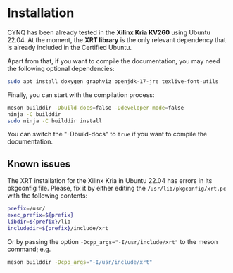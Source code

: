 # Installation

CYNQ has been already tested in the **Xilinx Kria KV260** using Ubuntu 22.04. At the moment, the **XRT library** is the only relevant dependency that is already included in the Certified Ubuntu.

Apart from that, if you want to compile the documentation, you may need the following optional dependencies:

```bash
sudo apt install doxygen graphviz openjdk-17-jre texlive-font-utils
```

Finally, you can start with the compilation process:

```bash
meson builddir -Dbuild-docs=false -Ddeveloper-mode=false
ninja -C builddir
sudo ninja -C builddir install
```

You can switch the "-Dbuild-docs" to `true` if you want to compile the documentation.

## Known issues

The XRT installation for the Xilinx Kria in Ubuntu 22.04 has errors in its pkgconfig file. Please, fix it by either editing the `/usr/lib/pkgconfig/xrt.pc` with the following contents:

```bash
prefix=/usr/
exec_prefix=${prefix}
libdir=${prefix}/lib
includedir=${prefix}/include/xrt
```

Or by passing the option `-Dcpp_args="-I/usr/include/xrt"` to the meson command; e.g.

```bash
meson builddir -Dcpp_args="-I/usr/include/xrt"
```
